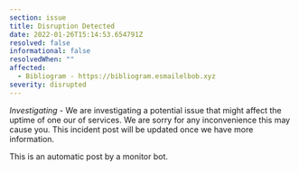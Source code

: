 ```yaml
---
section: issue
title: Disruption Detected
date: 2022-01-26T15:14:53.654791Z
resolved: false
informational: false
resolvedWhen: ""
affected:
  - Bibliogram - https://bibliogram.esmailelbob.xyz
severity: disrupted
---
```

*Investigating* - We are investigating a potential issue that might affect the uptime of one our of services. We are sorry for any inconvenience this may cause you. This incident post will be updated once we have more information.

This is an automatic post by a monitor bot.
        